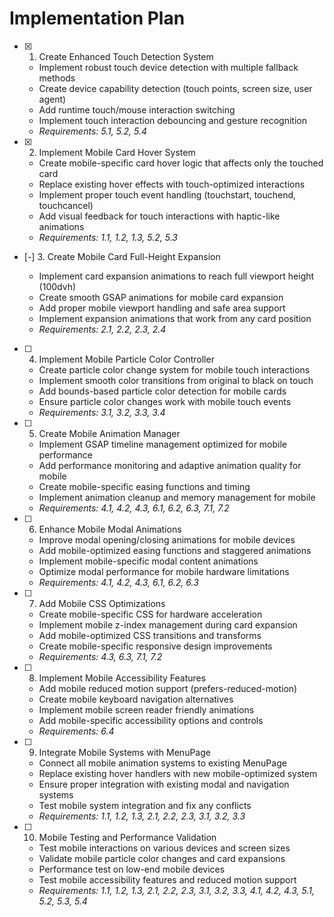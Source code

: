 # Implementation Plan

- [x] 1. Create Enhanced Touch Detection System



  - Implement robust touch device detection with multiple fallback methods
  - Create device capability detection (touch points, screen size, user agent)
  - Add runtime touch/mouse interaction switching
  - Implement touch interaction debouncing and gesture recognition
  - _Requirements: 5.1, 5.2, 5.4_

- [x] 2. Implement Mobile Card Hover System









  - Create mobile-specific card hover logic that affects only the touched card
  - Replace existing hover effects with touch-optimized interactions
  - Implement proper touch event handling (touchstart, touchend, touchcancel)
  - Add visual feedback for touch interactions with haptic-like animations
  - _Requirements: 1.1, 1.2, 1.3, 5.2, 5.3_

- [-] 3. Create Mobile Card Full-Height Expansion



  - Implement card expansion animations to reach full viewport height (100dvh)
  - Create smooth GSAP animations for mobile card expansion
  - Add proper mobile viewport handling and safe area support
  - Implement expansion animations that work from any card position
  - _Requirements: 2.1, 2.2, 2.3, 2.4_

- [ ] 4. Implement Mobile Particle Color Controller
  - Create particle color change system for mobile touch interactions
  - Implement smooth color transitions from original to black on touch
  - Add bounds-based particle color detection for mobile cards
  - Ensure particle color changes work with mobile touch events
  - _Requirements: 3.1, 3.2, 3.3, 3.4_

- [ ] 5. Create Mobile Animation Manager
  - Implement GSAP timeline management optimized for mobile performance
  - Add performance monitoring and adaptive animation quality for mobile
  - Create mobile-specific easing functions and timing
  - Implement animation cleanup and memory management for mobile
  - _Requirements: 4.1, 4.2, 4.3, 6.1, 6.2, 6.3, 7.1, 7.2_

- [ ] 6. Enhance Mobile Modal Animations
  - Improve modal opening/closing animations for mobile devices
  - Add mobile-optimized easing functions and staggered animations
  - Implement mobile-specific modal content animations
  - Optimize modal performance for mobile hardware limitations
  - _Requirements: 4.1, 4.2, 4.3, 6.1, 6.2, 6.3_

- [ ] 7. Add Mobile CSS Optimizations
  - Create mobile-specific CSS for hardware acceleration
  - Implement mobile z-index management during card expansion
  - Add mobile-optimized CSS transitions and transforms
  - Create mobile-specific responsive design improvements
  - _Requirements: 4.3, 6.3, 7.1, 7.2_

- [ ] 8. Implement Mobile Accessibility Features
  - Add mobile reduced motion support (prefers-reduced-motion)
  - Create mobile keyboard navigation alternatives
  - Implement mobile screen reader friendly animations
  - Add mobile-specific accessibility options and controls
  - _Requirements: 6.4_

- [ ] 9. Integrate Mobile Systems with MenuPage
  - Connect all mobile animation systems to existing MenuPage
  - Replace existing hover handlers with new mobile-optimized system
  - Ensure proper integration with existing modal and navigation systems
  - Test mobile system integration and fix any conflicts
  - _Requirements: 1.1, 1.2, 1.3, 2.1, 2.2, 2.3, 3.1, 3.2, 3.3_

- [ ] 10. Mobile Testing and Performance Validation
  - Test mobile interactions on various devices and screen sizes
  - Validate mobile particle color changes and card expansions
  - Performance test on low-end mobile devices
  - Test mobile accessibility features and reduced motion support
  - _Requirements: 1.1, 1.2, 1.3, 2.1, 2.2, 2.3, 3.1, 3.2, 3.3, 4.1, 4.2, 4.3, 5.1, 5.2, 5.3, 5.4_